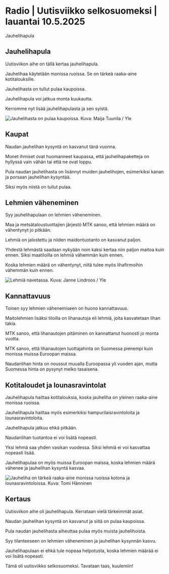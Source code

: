 # Radio \| Uutisviikko selkosuomeksi \| lauantai 10.5.2025

Jauhelihapula

## Jauhelihapula

Uutisviikon aihe on tällä kertaa jauhelihapula.

Jauhelihaa käytetään monissa ruoissa. Se on tärkeä raaka-aine kotitalouksille.

Jauhelihasta on tullut pulaa kaupoissa.

Jauhelihapula voi jatkua monta kuukautta.

Kerromme nyt lisää jauhelihapulasta ja sen syistä.

![Jauhelihasta on pulaa kaupoissa. Kuva: Maija Tuunila / Yle](https://images.cdn.yle.fi/image/upload/c_crop,h_2268,w_4031,x_0,y_0/ar_1.7777777777777777,c_fill,g_faces,h_431,w_767/dpr_1.0/q_auto:eco/f_auto/fl_lossy/v1744180293/39-144799467f6123bef11e)

## Kaupat

Naudan jauhelihan kysyntä on kasvanut tänä vuonna.

Monet ihmiset ovat huomanneet kaupassa, että jauhelihapaketteja on hyllyssä vain vähän tai että ne ovat loppu.

Pula naudan jauhelihasta on lisännyt muiden jauhelihojen, esimerkiksi kanan ja porsaan jauhelihan kysyntää.

Siksi myös niistä on tullut pulaa.

## Lehmien väheneminen

Syy jauhelihapulaan on lehmien väheneminen.

Maa ja metsätaloustuottajien järjestö MTK sanoo, että lehmien määrä on vähentynyt jo pitkään.

Lehmiä on jalostettu ja niiden maidontuotanto on kasvanut paljon.

Yhdestä lehmästä saadaan nykyään noin kaksi kertaa niin paljon maitoa kuin ennen. Siksi maatiloilla on lehmiä vähemmän kuin ennen.

Koska lehmien määrä on vähentynyt, niitä tulee myös lihafirmoihin vähemmän kuin ennen.

![Lehmiä navetassa. Kuva: Janne Lindroos / Yle](https://images.cdn.yle.fi/image/upload/c_crop,h_2843,w_5054,x_0,y_0/ar_1.7777777777777777,c_fill,g_faces,h_431,w_767/dpr_1.0/q_auto:eco/f_auto/fl_lossy/v1737650623/39-1411161679270b9bb698)

## Kannattavuus

Toinen syy lehmien vähenemiseen on huono kannattavuus.

Maitolehmien lisäksi tiloilla on lihanautoja eli lehmiä, joita kasvatetaan lihan takia.

MTK sanoo, että lihanautojen pitäminen on kannattanut huonosti jo monta vuotta.

MTK sanoo, että lihanautojen tuottajahinta on Suomessa pienempi kuin monissa muissa Euroopan maissa.

Naudanlihan hinta on noussut muualla Euroopassa yli vuoden ajan, mutta Suomessa hinta on pysynyt melko tasaisena.

## Kotitaloudet ja lounasravintolat

Jauhelihapula haittaa kotitalouksia, koska jauheliha on yleinen raaka-aine monissa ruoissa.

Jauhelihapula haittaa myös esimerkiksi hampurilaisravintoloita ja lounasravintoloita.

Jauhelihapula jatkuu ehkä pitkään.

Naudanlihan tuotantoa ei voi lisätä nopeasti.

Yksi lehmä saa yhden vasikan vuodessa. Siksi lehmiä ei voi kasvattaa nopeasti lisää.

Jauhelihapulaa on myös muissa Euroopan maissa, koska lehmien määrä vähenee ja jauhelihan kysyntä kasvaa.

![Jauheliha on tärkeä raaka-aine monissa ruoissa kotona ja lounasravintoloissa. Kuva: Tomi Hänninen](https://images.cdn.yle.fi/image/upload/c_crop,h_2651,w_4714,x_0,y_318/ar_1.7777777777777777,c_fill,g_faces,h_431,w_767/dpr_1.0/q_auto:eco/f_auto/fl_lossy/v1681906095/39-1101266643fd91226042)

## Kertaus

Uutisviikon aihe oli jauhelihapula. Kerrataan vielä tärkeimmät asiat.

Naudan jauhelihan kysyntä on kasvanut ja siitä on pulaa kaupoissa.

Pula naudan jauhelihasta aiheuttaa pulaa myös muista jauhelihoista.

Syy tilanteeseen on lehmien väheneminen ja jauhelihan kysynnän kasvu.

Jauhelihapulaan ei ehkä tule nopeaa helpotusta, koska lehmien määrää ei voi lisätä nopeasti.

Tämä oli uutisviikko selkosuomeksi. Tavataan taas, kuulemiin!

